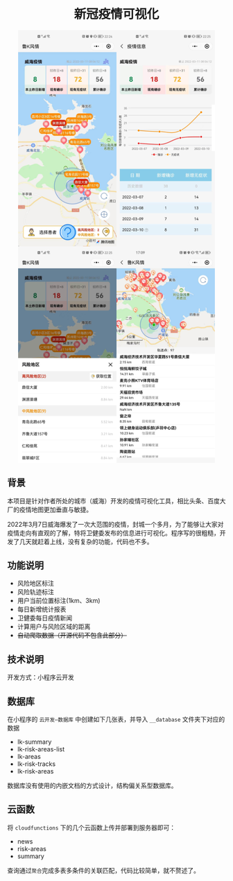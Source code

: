 <h1 align="center">新冠疫情可视化</h1>
<div style="display: flex;justify-content:center">
<img src="https://github.com/border1px/COVID-19-Visualization/blob/main/__imgs/img1.png?raw=true" style="width:45%;">
<img src="https://github.com/border1px/COVID-19-Visualization/blob/main/__imgs/img2.png?raw=true" style="width:45%;">
</div>
<div style="display: flex;justify-content:center">
<img src="https://github.com/border1px/COVID-19-Visualization/blob/main/__imgs/img3.png?raw=true" style="width:45%;">
<img src="https://github.com/border1px/COVID-19-Visualization/blob/main/__imgs/img4.png?raw=true" style="width:45%;">
</div>

## 背景
​		本项目是针对作者所处的城市（威海）开发的疫情可视化工具，相比头条、百度大厂的疫情地图更加垂直与敏捷。

​		2022年3月7日威海爆发了一次大范围的疫情，封城一个多月，为了能够让大家对疫情走向有直观的了解，特将卫健委发布的信息进行可视化。程序写的很粗糙，开发了几天就赶着上线，没有复杂的功能，代码也不多。


## 功能说明
- 风险地区标注
- 风险轨迹标注
- 用户当前位置标注(1km、3km)
- 每日新增统计报表
- 卫健委每日疫情新闻
- 计算用户与风险区域的距离
- ~~自动爬取数据（开源代码不包含此部分）~~


## 技术说明
开发方式：小程序云开发


## 数据库
在小程序的 `云开发—数据库` 中创建如下几张表，并导入 `__database` 文件夹下对应的数据

- lk-summary 
- lk-risk-areas-list 
- lk-areas
- lk-risk-tracks
- lk-risk-areas

数据库没有使用的内嵌文档的方式设计，结构偏关系型数据库。


## 云函数
将 `cloudfunctions` 下的几个云函数上传并部署到服务器即可：

- news
- risk-areas
- summary

查询通过`聚合`完成多表多条件的关联匹配，代码比较简单，就不赘述了。
